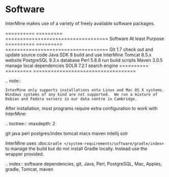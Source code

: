 Software
===========

InterMine makes use of a variety of freely available software packages.  

==========  ========= ===================================
Software    At least  Purpose
==========  ========= ===================================
Git         1.7       check out and update source code
Java SDK    8         build and use InterMine
Tomcat      8.5.x     website
PostgreSQL  9.3.x     database
Perl        5.8.8     run build scripts
Maven       3.0.5     manage local dependencies
SOLR        7.2.1     search engine
==========  ========= ===================================

.. note::

	InterMine only supports installations onto Linux and Mac OS X systems. Windows systems of any kind are not supported.  We run a mixture of Debian and Fedora servers in our data centre in Cambridge.

After installation, most programs require extra configuration to work with InterMine:

.. toctree::
   :maxdepth: 2

   git
   java
   perl
   postgres/index
   tomcat
   macs
   maven
   intellij
   solr

InterMine uses :doc:`Gradle </system-requirements/software/gradle/index>` to manage the build but do not install Gradle locally. Instead use the wrapper provided.
   
.. index:: software dependencies, git, Java, Perl, PostgreSQL, Mac, Apples, gradle, Tomcat, maven
